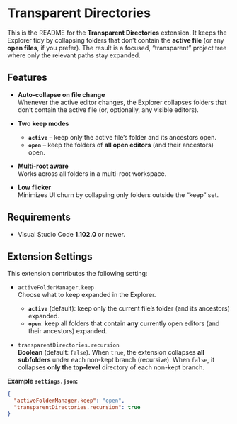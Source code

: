 # Transparent Directories

This is the README for the **Transparent Directories** extension. It keeps the Explorer tidy by collapsing folders that don’t contain the **active file** (or any **open files**, if you prefer). The result is a focused, “transparent” project tree where only the relevant paths stay expanded.

## Features

- **Auto-collapse on file change**  
  Whenever the active editor changes, the Explorer collapses folders that don’t contain the active file (or, optionally, any visible editors).

- **Two keep modes**

  - **`active`** – keep only the active file’s folder and its ancestors open.
  - **`open`** – keep the folders of **all open editors** (and their ancestors) open.

- **Multi-root aware**  
  Works across all folders in a multi-root workspace.

- **Low flicker**  
  Minimizes UI churn by collapsing only folders outside the “keep” set.

## Requirements

- Visual Studio Code **1.102.0** or newer.

## Extension Settings

This extension contributes the following setting:

- `activeFolderManager.keep`  
  Choose what to keep expanded in the Explorer.

  - **`active`** (default): keep only the current file’s folder (and its ancestors) expanded.
  - **`open`**: keep all folders that contain **any** currently open editors (and their ancestors) expanded.

- `transparentDirectories.recursion`  
  **Boolean** (default: `false`). When `true`, the extension collapses **all subfolders** under each non-kept branch (recursive). When `false`, it collapses **only the top-level** directory of each non-kept branch.

**Example `settings.json`:**

```json
{
  "activeFolderManager.keep": "open",
  "transparentDirectories.recursion": true
}
```
